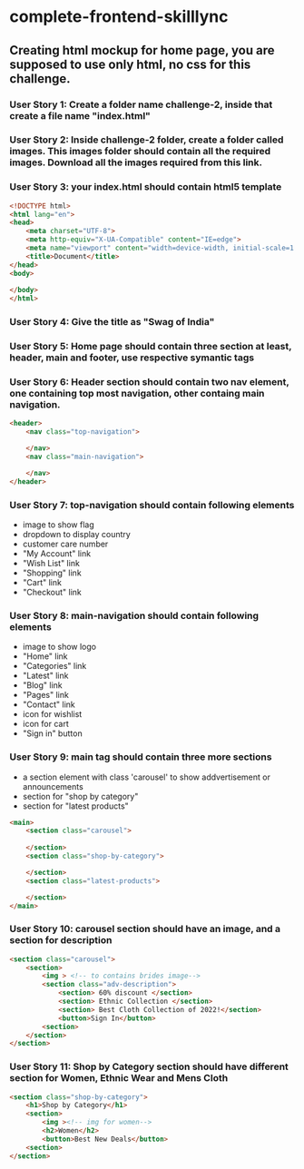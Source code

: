 # complete-frontend-skilllync

## Creating html mockup for home page, you are supposed to use only html, no css for this challenge.

### User Story 1: Create a folder name challenge-2, inside that create a file name "index.html"

### User Story 2: Inside challenge-2 folder, create a folder called images. This images folder should contain all the required images. Download all the images required from this link.

### User Story 3: your index.html should contain html5 template
```html
<!DOCTYPE html>
<html lang="en">
<head>
    <meta charset="UTF-8">
    <meta http-equiv="X-UA-Compatible" content="IE=edge">
    <meta name="viewport" content="width=device-width, initial-scale=1.0">
    <title>Document</title>
</head>
<body>
    
</body>
</html>
```

### User Story 4: Give the title as "Swag of India"

### User Story 5: Home page should contain three section at least, header, main and footer, use respective symantic tags

### User Story 6: Header section should contain two nav element, one containing top most navigation, other containg main navigation.

```html
<header>
    <nav class="top-navigation">

    </nav>
    <nav class="main-navigation">

    </nav>
</header>
```

### User Story 7: top-navigation should contain following elements
+ image to show flag
+ dropdown to display country
+ customer care number
+ "My Account" link
+ "Wish List" link
+ "Shopping" link
+ "Cart" link
+ "Checkout" link

### User Story 8: main-navigation should contain following elements
+ image to show logo
+ "Home" link
+ "Categories" link
+ "Latest" link
+ "Blog" link
+ "Pages" link
+ "Contact" link
+ icon for wishlist
+ icon for cart
+ "Sign in" button

### User Story 9: main tag should contain three more sections 
+ a section element with class 'carousel' to show addvertisement or announcements
+ section for "shop by category"
+ section for "latest products"

```html
<main>
    <section class="carousel">
    
    </section>
    <section class="shop-by-category">

    </section>
    <section class="latest-products">

    </section>
</main>
```

### User Story 10: carousel section should have an image, and a section for description

```html
<section class="carousel">
    <section>
        <img > <!-- to contains brides image-->
        <section class="adv-description">
            <section> 60% discount </section>
            <section> Ethnic Collection </section>
            <section> Best Cloth Collection of 2022!</section>
            <button>Sign In</button>
        <section>
    </section>
</section>
```

### User Story 11: Shop by Category section should have different section for Women, Ethnic Wear and Mens Cloth
```html
<section class="shop-by-category">
    <h1>Shop by Category</h1>
    <section>
        <img ><!-- img for women-->
        <h2>Women</h2>
        <button>Best New Deals</button>
    <section>
</section>
```
